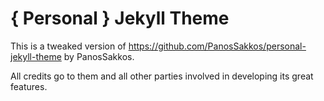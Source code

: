 # { Personal } Jekyll Theme

This is a tweaked version of https://github.com/PanosSakkos/personal-jekyll-theme by PanosSakkos.

All credits go to them and all other parties involved in developing its great features.
